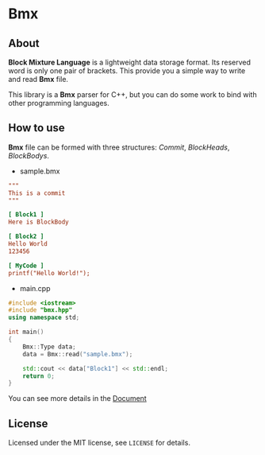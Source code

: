 # Bmx
## About
**Block Mixture Language** is a lightweight data storage format. Its reserved word is only one pair of brackets. This provide you a simple way to write and read **Bmx** file.

This library is a **Bmx** parser for C++, but you can do some work to bind with other programming languages.

## How to use
**Bmx** file can be formed with three structures: *Commit*, *BlockHeads*, *BlockBodys*.
- sample.bmx
```ini
"""
This is a commit   
"""

[ Block1 ]
Here is BlockBody

[ Block2 ]
Hello World
123456

[ MyCode ]
printf("Hello World!");

```
- main.cpp
```c++
#include <iostream>
#include "bmx.hpp"
using namespace std;

int main()
{
    Bmx::Type data;
    data = Bmx::read("sample.bmx");

    std::cout << data["Block1"] << std::endl;
    return 0;
}
```
You can see more details in the [Document](https://github.com/AnpyDX/Bmx/blob/main/Document.md)

## License
Licensed under the MIT license, see `LICENSE` for details.